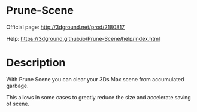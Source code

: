 # Prune-Scene

Official page: http://3dground.net/prod/2180817

Help: https://3dground.github.io/Prune-Scene/help/index.html

# Description

With Prune Scene you can clear your 3Ds Max scene from accumulated garbage. 

This allows in some cases to greatly reduce the size and accelerate saving of scene.
